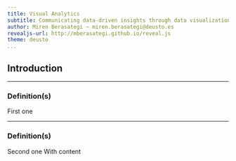 ```yaml
---
title: Visual Analytics
subtitle: Communicating data-driven insights through data visualization techniques and useful dashboards
author: Miren Berasategi ~ miren.berasategi@deusto.es
revealjs-url: http://mberasategi.github.io/reveal.js
theme: deusto
...
```


## Introduction 

---

### Definition(s)

First one

---

### Definition(s)

Second one
With content